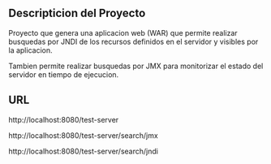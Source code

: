 
Descripticion del Proyecto
--------------------------------------------------------------

Proyecto que genera una aplicacion web (WAR) que permite realizar busquedas por 
JNDI de los recursos definidos en el servidor y visibles por la aplicacion.

Tambien permite realizar busquedas por JMX para monitorizar el estado del servidor 
en tiempo de ejecucion.


URL
--------------------------------------------------------------

http://localhost:8080/test-server

http://localhost:8080/test-server/search/jmx

http://localhost:8080/test-server/search/jndi
